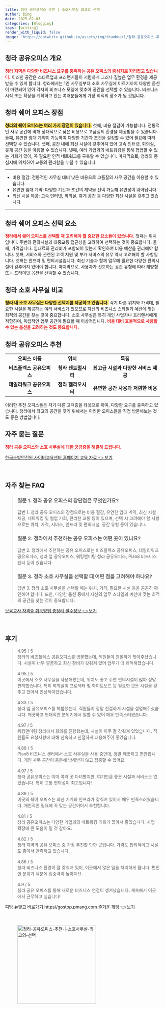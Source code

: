 ```yaml
---
title: 청라 공유오피스 추천 | 소호사무실 최고의 선택
author: bing
date: 2025-02-03
categories: [Blogging]
tags: [writing]
render_with_liquid: false
image: 'https://aptwhite.github.io/assets/img/thumbnail/청라-공유오피스-추천-|-소호사무실-최고의-선택.webp'
---
```



<h2 id='청라 공유오피스 개요'>청라 공유오피스 개요</h2>

<p><b><span style="color: #ee2323;">청라 지역은 다양한 비즈니스 요구를 충족하는 공유 오피스의 중심지로 자리잡고 있습니다.</span></b> 이러한 공간은 스타트업과 프리랜서들이 저렴하게 그러나 질높은 업무 환경을 제공받을 수 있게 합니다. 청라에서는 1인 사무실부터 소호 사무실에 이르기까지 다양한 옵션이 마련되어 있어 각자의 비즈니스 모델에 맞추어 공간을 선택할 수 있습니다. 비즈니스 시작 또는 확장을 계획하고 있는 여러분들에게 가장 최적의 장소가 될 것입니다.</p>

<h2 id='청라 쉐어 오피스 장점'>청라 쉐어 오피스 장점</h2>

<p><b><span style="background-color: #ffe066;">청라의 쉐어 오피스는 여러 가지 장점이 있습니다.</span></b> 첫째, 비용 절감이 가능합니다. 전통적인 사무 공간에 비해 상대적으로 낮은 비용으로 고품질의 환경을 제공받을 수 있습니다. 둘째, 유연한 임대 계약이 가능하여 다양한 기간과 조건을 설정할 수 있어 필요에 따라 선택할 수 있습니다. 셋째, 공간 내에 최신 시설이 갖추어져 있어 고속 인터넷, 회의실, 휴게 공간 등을 이용할 수 있습니다. 넷째, 여러 기업과의 네트워킹을 통해 협업할 수 있는 기회가 많아, 꼭 필요한 인적 네트워크를 구축할 수 있습니다. 마지막으로, 청라의 중심지에 위치하여 교통의 편리함을 누릴 수 있습니다.</p>

<hr />

<ul>
    <li>비용 절감: 전통적인 사무실 대비 낮은 비용으로 고품질의 사무 공간을 이용할 수 있습니다.</li>
    <li>유연한 임대 계약: 다양한 기간과 조건의 계약을 선택 가능해 유연성이 뛰어납니다.</li>
    <li>최신 시설 제공: 고속 인터넷, 회의실, 휴게 공간 등 다양한 최신 시설을 갖추고 있습니다.</li>
</ul>

<hr />

<h2 id='청라 쉐어 오피스 선택 요소'>청라 쉐어 오피스 선택 요소</h2>

<p><b><span style="color: #ee2323;">청라에서 쉐어 오피스를 선택할 때 고려해야 할 중요한 요소들이 있습니다.</span></b> 첫째는 위치입니다. 주변의 편의시설과 대중교통 접근성을 고려하여 선택하는 것이 중요합니다. 둘째, 가격입니다. 임대료와 관리비가 포함되어 있는지 확인하여 비용 예산을 관리해야 합니다. 셋째, 서비스와 관련된 고객 지원 및 부가 서비스의 유무 역시 고려해야 할 사항입니다. 넷째는 인프라 및 편의시설입니다. 최신 기술과 함께 업무에 필요한 다양한 편의시설이 갖추어져 있어야 합니다. 마지막으로, 사용자가 선호하는 공간 유형에 따라 개방형 또는 프라이빗 옵션을 선택할 수 있습니다.</p>

<h2 id='청라 소호 사무실 비교'>청라 소호 사무실 비교</h2>

<p><b><span style="background-color: #ffe066;">청라 내 소호 사무실은 다양한 선택지를 제공하고 있습니다.</span></b> 각기 다른 위치와 가격대, 필요한 시설을 제공하는 여러 서비스가 있으므로 자신의 비즈니스 스타일과 예산에 맞는 최적의 공간을 찾는 것이 중요합니다. 소호 사무실은 특히 개인 사업자나 프리랜서에게 적합하며, 독립적인 업무 공간이 필요할 때 이상적입니다. <b><span style="color: #ee2323;">비용 대비 효율적으로 사용할 수 있는 옵션을 고려하는 것도 중요합니다.</span></b></p>

<h2 id='청라 공유오피스 추천'>청라 공유오피스 추천</h2>

<table>
    <tr>
        <td style="text-align: center; height: 17px;"><b>오피스 이름</b></td>
        <td style="text-align: center; height: 17px;"><b>위치</b></td>
        <td style="text-align: center; height: 17px;"><b>특징</b></td>
    </tr>
    <tr>
        <td style="text-align: center; height: 17px;"><b>비즈플렉스 공유오피스</b></td>
        <td style="text-align: center; height: 17px;"><b>청라 센트럴시티</b></td>
        <td style="text-align: center; height: 17px;"><b>최고급 시설과 다양한 서비스 제공</b></td>
    </tr>
    <tr>
        <td style="text-align: center; height: 17px;"><b>데일리워크 공유오피스</b></td>
        <td style="text-align: center; height: 17px;"><b>청라 헬리오시티</b></td>
        <td style="text-align: center; height: 17px;"><b>유연한 공간 사용과 저렴한 비용</b></td>
    </tr>
</table>

<p>이러한 추천 오피스들은 각기 다른 고객층을 타겟으로 하여, 다양한 요구를 충족하고 있습니다. 청라에서 최고의 공간을 찾기 위해서는 이러한 오피스들을 직접 방문해보는 것도 좋은 방법입니다.</p>

<h2 id='자주 묻는 질문'>자주 묻는 질문</h2>

<p><b><span style="color: #ee2323;">청라 공유 오피스와 소호 사무실에 대한 궁금증을 해결해 드립니다.</span></b></p>


<p><a class="click-button" title="한국소방안전원 사이버교육센터 홈페이지 교육 자료" href="https://aptwhite.github.io/posts/%ED%95%9C%EA%B5%AD%EC%86%8C%EB%B0%A9%EC%95%88%EC%A0%84%EC%9B%90-%EC%82%AC%EC%9D%B4%EB%B2%84%EA%B5%90%EC%9C%A1%EC%84%BC%ED%84%B0-%ED%99%88%ED%8E%98%EC%9D%B4%EC%A7%80-%EA%B5%90%EC%9C%A1-%EC%9E%90%EB%A3%8C/" rel="dofollow">한국소방안전원 사이버교육센터 홈페이지 교육 자료 👈 보기</a></p><br>
<h2 id='자주_찾는_FAQ'>자주 찾는 FAQ</h2>
<div itemscope="" itemtype="https://schema.org/FAQPage"> 
<blockquote> 
<div itemscope="" itemprop="mainEntity" itemtype="https://schema.org/Question"> 
<h3 itemprop="name">질문 1. 청라 공유 오피스의 장단점은 무엇인가요?</h3> 
<div itemscope="" itemprop="acceptedAnswer" itemtype="https://schema.org/Answer"> 
<span itemprop="text"> 
<p>답변 1. 청라 공유 오피스의 장점으로는 비용 절감, 유연한 임대 계약, 최신 시설 제공, 네트워킹 및 협업 기회, 편리한 교통 등이 있으며, 선택 시 고려해야 할 사항으로는 위치, 가격, 서비스, 인프라 및 편의시설, 공간 유형 등이 있습니다.</p> 
</span> 
</div> 
</div> 

<div itemscope="" itemprop="mainEntity" itemtype="https://schema.org/Question"> 
<h3 itemprop="name">질문 2. 청라에서 추천하는 공유 오피스는 어떤 곳이 있나요?</h3> 
<div itemscope="" itemprop="acceptedAnswer" itemtype="https://schema.org/Answer"> 
<span itemprop="text"> 
<p>답변 2. 청라에서 추천하는 공유 오피스로는 비즈플렉스 공유오피스, 데일리워크 공유오피스, 청라 업 공유오피스, 워킹앤미팅 청라 공유오피스, Plan8 비즈니스 센터 등이 있습니다.</p> 
</span> 
</div> 
</div> 

<div itemscope="" itemprop="mainEntity" itemtype="https://schema.org/Question"> 
<h3 itemprop="name">질문 3. 청라 소호 사무실을 선택할 때 어떤 점을 고려해야 하나요?</h3> 
<div itemscope="" itemprop="acceptedAnswer" itemtype="https://schema.org/Answer"> 
<span itemprop="text"> 
<p>답변 3. 청라 소호 사무실을 선택할 때는 위치, 가격, 필요한 시설 등을 꼼꼼히 확인해야 합니다. 또한, 다양한 옵션 중에서 자신의 업무 스타일과 예산에 맞는 최적의 공간을 찾는 것이 중요합니다.</p> 
</span> 
</div> 
</div> 
</blockquote> 
</div>
<p><a class="click-button" title="보육교사 자격증 취득방법 총정리 필수정보" href="https://aptwhite.github.io/posts/%EB%B3%B4%EC%9C%A1%EA%B5%90%EC%82%AC-%EC%9E%90%EA%B2%A9%EC%A6%9D-%EC%B7%A8%EB%93%9D%EB%B0%A9%EB%B2%95-%EC%B4%9D%EC%A0%95%EB%A6%AC-%ED%95%84%EC%88%98%EC%A0%95%EB%B3%B4/" rel="dofollow">보육교사 자격증 취득방법 총정리 필수정보 👈 보기</a></p><br>
<h2 id='후기'>후기</h2>
<div itemscope itemtype="https://schema.org/Product">
  <blockquote>
  <div itemprop="review" itemscope itemtype="https://schema.org/Review">
      <div itemprop="reviewRating" itemscope itemtype="https://schema.org/Rating"> <span itemprop="ratingValue">4.95</span> / <span itemprop="bestRating">5</span> </div>
      <span itemprop="reviewBody">청라의 비즈플렉스 공유오피스를 방문했는데, 직원들이 친절하게 맞아주셨습니다. 시설이 너무 깔끔하고 최신 장비가 갖춰져 있어 업무가 더 쾌적해졌습니다.</span>
  </div>
  <br>
  <div itemprop="review" itemscope itemtype="https://schema.org/Review">
      <div itemprop="reviewRating" itemscope itemtype="https://schema.org/Rating"> <span itemprop="ratingValue">4.95</span> / <span itemprop="bestRating">5</span> </div>
      <span itemprop="reviewBody">이곳에서 소호 사무실을 사용해봤는데, 위치도 좋고 주변 편의시설이 많아 정말 편리했습니다. 특히 회의실이 프로젝터 및 화이트보드 등 필요한 모든 시설을 갖추고 있어서 인상적이었습니다.</span>
  </div>
  <br>
  <div itemprop="review" itemscope itemtype="https://schema.org/Review">
      <div itemprop="reviewRating" itemscope itemtype="https://schema.org/Rating"> <span itemprop="ratingValue">4.83</span> / <span itemprop="bestRating">5</span> </div>
      <span itemprop="reviewBody">청라 업 공유오피스를 체험했는데, 직원들이 정말 친절하게 시설을 설명해주셨습니다. 깨끗하고 현대적인 분위기에서 일할 수 있어 매우 만족스러웠습니다.</span>
  </div>
  <br>
  <div itemprop="review" itemscope itemtype="https://schema.org/Review">
      <div itemprop="reviewRating" itemscope itemtype="https://schema.org/Rating"> <span itemprop="ratingValue">4.97</span> / <span itemprop="bestRating">5</span> </div>
      <span itemprop="reviewBody">워킹앤미팅 청라에서 회의를 진행했는데, 시설이 아주 잘 갖춰져 있었습니다. 직원들도 요청사항에 대해 신속하고 친절하게 대응해주어 좋았습니다.</span>
  </div>
  <br>
  <div itemprop="review" itemscope itemtype="https://schema.org/Review">
      <div itemprop="reviewRating" itemscope itemtype="https://schema.org/Rating"> <span itemprop="ratingValue">4.89</span> / <span itemprop="bestRating">5</span> </div>
      <span itemprop="reviewBody">Plan8 비즈니스 센터에서 소호 사무실을 사용 중인데, 정말 깨끗하고 편안합니다. 개인 사무 공간이 충분해 방해받지 않고 집중할 수 있어요.</span>
  </div>
  <br>
  <div itemprop="review" itemscope itemtype="https://schema.org/Review">
      <div itemprop="reviewRating" itemscope itemtype="https://schema.org/Rating"> <span itemprop="ratingValue">4.97</span> / <span itemprop="bestRating">5</span> </div>
      <span itemprop="reviewBody">청라 공유오피스는 이미 여러 곳 다녀봤지만, 여기만큼 좋은 시설과 서비스는 없었습니다. 특히 교통 편의성이 최고입니다!</span>
  </div>
  <br>
  <div itemprop="review" itemscope itemtype="https://schema.org/Review">
      <div itemprop="reviewRating" itemscope itemtype="https://schema.org/Rating"> <span itemprop="ratingValue">4.89</span> / <span itemprop="bestRating">5</span> </div>
      <span itemprop="reviewBody">이곳의 쉐어 오피스는 최신 기계와 인프라가 갖춰져 있어서 매우 만족스러웠습니다. 개인적인 필요에 꼭 맞는 공간이어서 추천합니다.</span>
  </div>
  <br>
  <div itemprop="review" itemscope itemtype="https://schema.org/Review">
      <div itemprop="reviewRating" itemscope itemtype="https://schema.org/Rating"> <span itemprop="ratingValue">4.81</span> / <span itemprop="bestRating">5</span> </div>
      <span itemprop="reviewBody">청라 공유오피스는 다양한 기업과의 네트워킹 기회가 많아서 좋았습니다. 사업 확장에 큰 도움이 될 것 같아요.</span>
  </div>
  <br>
  <div itemprop="review" itemscope itemtype="https://schema.org/Review">
      <div itemprop="reviewRating" itemscope itemtype="https://schema.org/Rating"> <span itemprop="ratingValue">4.82</span> / <span itemprop="bestRating">5</span> </div>
      <span itemprop="reviewBody">청라 지역의 공유 오피스 중 가장 추천할 만한 곳입니다. 가격도 합리적이고 시설도 좋아서 만족하고 있습니다.</span>
  </div>
  <br>
  <div itemprop="review" itemscope itemtype="https://schema.org/Review">
      <div itemprop="reviewRating" itemscope itemtype="https://schema.org/Rating"> <span itemprop="ratingValue">4.86</span> / <span itemprop="bestRating">5</span> </div>
      <span itemprop="reviewBody">청라 비즈니스 환경이 잘 갖춰져 있어, 이곳에서 많은 일을 처리하게 됩니다. 편안한 분위기 덕분에 집중력이 높아져요.</span>
  </div>
  <br>
  <div itemprop="review" itemscope itemtype="https://schema.org/Review">
      <div itemprop="reviewRating" itemscope itemtype="https://schema.org/Rating"> <span itemprop="ratingValue">4.9</span> / <span itemprop="bestRating">5</span> </div>
      <span itemprop="reviewBody">청라 공유 오피스를 통해 새로운 비즈니스 연결이 생겨났습니다. 계속해서 이곳에서 근무하고 싶습니다!</span>
  </div>
  </blockquote>
</div>
<p><a class="click-button" title="피망 뉴맞고 바로가기 https//gostop.pmang.com 즐거운 게임" href="https://aptwhite.github.io/posts/%ED%94%BC%EB%A7%9D-%EB%89%B4%EB%A7%9E%EA%B3%A0-%EB%B0%94%EB%A1%9C%EA%B0%80%EA%B8%B0-httpsgostop.pmang.com-%EC%A6%90%EA%B1%B0%EC%9A%B4-%EA%B2%8C%EC%9E%84/" rel="dofollow">피망 뉴맞고 바로가기 https//gostop.pmang.com 즐거운 게임 👈 보기</a></p><br>
<figure class="image"><img src="https://aptwhite.github.io/assets/img/thumbnail/청라-공유오피스-추천-|-소호사무실-최고의-선택.webp" alt="청라-공유오피스-추천-|-소호사무실-최고의-선택" width="256" height="256"></figure>